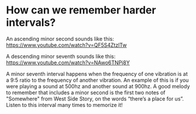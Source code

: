 # How can we remember harder intervals?

An ascending minor second sounds like this:
https://www.youtube.com/watch?v=QF5S4ZtzlTw

A descending minor seventh sounds like this:
https://www.youtube.com/watch?v=NAwo6TNPj8Y

A minor seventh interval happens when the frequency of one vibration is at a 9:5 ratio to the frequency of another vibration. An example of this is if you were playing a sound at 500hz and another sound at 900hz. A good melody to remember that includes a minor second is the first two notes of "Somewhere" from West Side Story, on the words “there’s a place for us”. Listen to this interval many times to memorize it!
